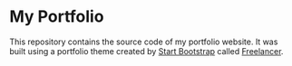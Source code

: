 # My Portfolio

This repository contains the source code of my portfolio website. It was built using a portfolio theme created by [Start Bootstrap](https://startbootstrap.com/) called [Freelancer](https://startbootstrap.com/theme/freelancer/).
